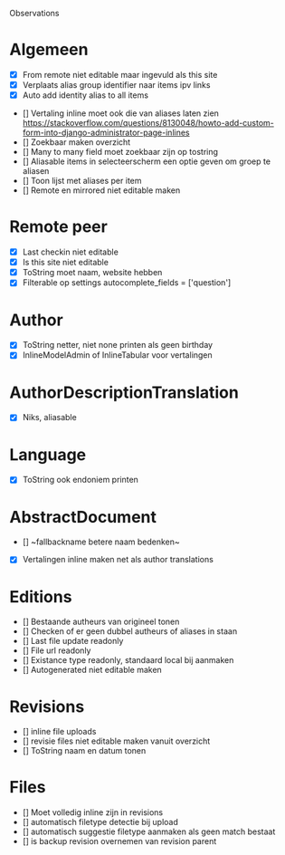 Observations

# Algemeen
- [x] From remote niet editable maar ingevuld als this site
- [x] Verplaats alias group identifier naar items ipv links
- [x] Auto add identity alias to all items
- [] Vertaling inline moet ook die van aliases laten zien https://stackoverflow.com/questions/8130048/howto-add-custom-form-into-django-administrator-page-inlines
- [] Zoekbaar maken overzicht
- [] Many to many field moet zoekbaar zijn op tostring
- [] Aliasable items in selecteerscherm een optie geven om groep te aliasen
- [] Toon lijst met aliases per item
- [] Remote en mirrored niet editable maken

# Remote peer
- [x] Last checkin niet editable
- [x] Is this site niet editable
- [x] ToString moet naam, website hebben
- [x] Filterable op settings
     autocomplete_fields = ['question']

# Author
- [x] ToString netter, niet none printen als geen birthday
- [x] InlineModelAdmin of InlineTabular voor vertalingen

# AuthorDescriptionTranslation
- [x] Niks, aliasable

# Language
- [x] ToString ook endoniem printen

# AbstractDocument
- [] ~fallbackname betere naam bedenken~
- [x] Vertalingen inline maken net als author translations

# Editions
- [] Bestaande autheurs van origineel tonen
- [] Checken of er geen dubbel autheurs of aliases in staan
- [] Last file update readonly
- [] File url readonly
- [] Existance type readonly, standaard local bij aanmaken
- [] Autogenerated niet editable maken

# Revisions
- [] inline file uploads
- [] revisie files niet editable maken vanuit overzicht
- [] ToString naam en datum tonen

# Files
- [] Moet volledig inline zijn in revisions
- [] automatisch filetype detectie bij upload
- [] automatisch suggestie filetype aanmaken als geen match bestaat
- [] is backup revision overnemen van revision parent